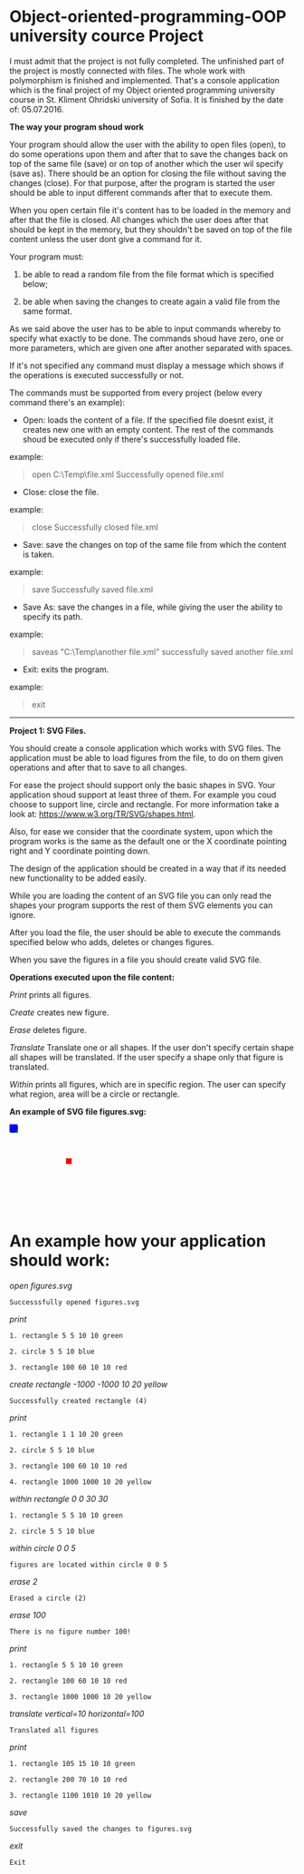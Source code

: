 # Object-oriented-programming-OOP university cource Project

                                                   

I must admit that the project is not fully completed. The unfinished part of the project is mostly connected with files. The whole work with polymorphism  is finished and implemented. That's a console application which is the final project of my Object oriented programming university course in St. Kliment Ohridski university of Sofia. It is finished by the date of: 05.07.2016.


**The way your program shoud work**

Your program should allow the user with the ability to open files (open), to do some operations upon them and after that to save the
changes back on top of the same file (save) or on top of another which the user wil specify (save as). There should be an option for closing the file without saving the changes (close). For that purpose, after the program is started the user should be able to input
different commands after that to execute them.

When you open certain file it's content has to be loaded in the memory and after that the file is closed. All changes which the user
does after that should be kept in the memory, but they shouldn't be saved on top of the file content unless the user dont give a command for it.

Your program must:

1) be able to read a random file from the file format which is specified below;

2) be able when saving the changes to create again a valid file from the same format.

As we said above the user has to be able to input commands whereby to specify what exactly to be done. The commands shoud have
zero, one or more parameters, which are given one after another separated with spaces.

If it's not specified any command must display a message which shows if the operations is executed successfully or not.

The commands must be supported from every project (below every command there's an example):

- Open:
loads the content of a file. If the specified file doesnt exist, it creates new one with an empty content. 
The rest of the commands shoud be executed only if there's successfully loaded file.

example:

> open C:\Temp\file.xml
Successfully opened file.xml

- Close:
close the file.

example:

> close
Successfully closed file.xml

- Save:
save the changes on top of the same file from which the content is taken.

example: 

> save
Successfully saved file.xml

- Save As:
save the changes in a file, while giving the user the ability to specify its path.

example:

> saveas "C:\Temp\another file.xml"
successfully saved another file.xml

- Exit:
exits the program.

example:

> exit

----------------------------------------------------------------------------------------------------------------------------------------




**Project 1: SVG Files.**

You should create a console application which works with SVG files. The application must be able to load figures from the file, to do on them given operations and after that to save to all changes.

For ease the project should support only the basic shapes in SVG. Your application shoud support at least three of them. For example you coud choose to support line, circle and rectangle. For more information take a look at: https://www.w3.org/TR/SVG/shapes.html.

Also, for ease we consider that the coordinate system, upon which the program works is the same as the default one or the X coordinate pointing right and Y coordinate pointing down.

The design of the application should be created in  a way that if its needed new functionality to be added easily. 

While you are loading the content of an SVG file you can only read the shapes your program supports the rest of them SVG elements you can ignore.

After you load the file, the user should  be able to execute the commands specified below who adds, deletes or changes figures.

When you save the figures in a file you should create valid SVG file.




**Operations executed upon the file content:**

*Print* prints all figures.

*Create* creates new figure.

*Erase* deletes figure.

*Translate* Translate one or all shapes. If the user don't specify certain shape all shapes will be translated. 
If the user specify a shape only that figure is translated.


*Within* prints all figures, which are in specific region.
The user can specify what region, area will be a circle or rectangle.




**An example of SVG file figures.svg:**

<?xml version="1.0" standalone="no"?>
<!DOCTYPE svg PUBLIC "-//W3C//DTD SVG 1.1//EN"
 "http://www.w3.org/Graphics/SVG/1.1/DTD/svg11.dtd">
<svg>
 <rect x="5" y="5" width="10" height="10" fill="green" />
 <circle cx="5" cy="5" r="10" fill="blue" />
 <rect x="100" y="60" width="10" height="10" fill="red" />
</svg>





# An example how your application should work:


*open figures.svg*

``Successsfully opened figures.svg``

*print*

``1. rectangle 5 5 10 10 green``

``2. circle 5 5 10 blue``

``3. rectangle 100 60 10 10 red``


*create rectangle -1000 -1000 10 20 yellow*

``Successfully created rectangle (4)``


*print*

``1. rectangle 1 1 10 20 green``

``2. circle 5 5 10 blue``

``3. rectangle 100 60 10 10 red``

``4. rectangle 1000 1000 10 20 yellow``

*within rectangle 0 0 30 30*

``1. rectangle 5 5 10 10 green``

``2. circle 5 5 10 blue``

*within circle 0 0 5*

``figures are located within circle 0 0 5``

*erase 2*

``Erased a circle (2)``

*erase 100*

``There is no figure number 100!``

*print*

``1. rectangle 5 5 10 10 green``

``2. rectangle 100 60 10 10 red``

``3. rectangle 1000 1000 10 20 yellow``

*translate vertical=10 horizontal=100*

``Translated all figures``

*print*

``1. rectangle 105 15 10 10 green``

``2. rectangle 200 70 10 10 red``

``3. rectangle 1100 1010 10 20 yellow``

*save*

``Successfully saved the changes to figures.svg``

*exit*

``Exit``

